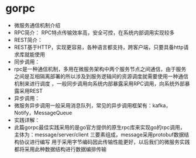# gorpc

* 微服务通信机制介绍
* RPC简介：
RPC特点传输效率高，安全可控，在系统内部调用实现较多
* REST简介：
* REST基于HTTP，实现更容易，各种语言都支持，跨客户端，只要具备http请求库就能使用
* 同步调用：
* rpc是一种通信机制，多用在微服务架构中两个服务节点之间通信，由于服务之间是互相隔离部署的所以涉及到服务逻辑间的资源调度就需要使用一种通信机制来进行调度
，一般同步调用向系统内部暴露采用RPC调用，向系统外部暴露采用REST
* 异步调用：
* 微服务异步调用一般采用消息队列，常见的异步调用框架有：kafka，Notify，MessageQueue
* 实践详解：
* 此篇gorpc最佳实践采用的是go官方提供的原生rpc库来实现go的rpc调用，主体为：message/server/client 三要素组成，message采用protobuf数据结构协议进行编写
用于采用字节编码因此传输性能更好，以后我们的微服务实践都将采用此种数据结构进行数据编排传输

